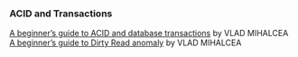 ### ACID and Transactions

[A beginner’s guide to ACID and database transactions](https://vladmihalcea.com/a-beginners-guide-to-acid-and-database-transactions/) by VLAD MIHALCEA
[A beginner’s guide to Dirty Read anomaly](https://vladmihalcea.com/dirty-read/) by VLAD MIHALCEA
